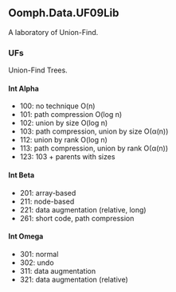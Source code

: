 ## Oomph.Data.UF09Lib
A laboratory of Union-Find.

### UFs
Union-Find Trees.

#### Int Alpha
- 100: no technique O(n)
- 101: path compression O(log n)
- 102: union by size O(log n)
- 103: path compression, union by size O(α(n))
- 112: union by rank O(log n)
- 113: path compression, union by rank O(α(n))
- 123: 103 + parents with sizes

#### Int Beta
- 201: array-based
- 211: node-based
- 221: data augmentation (relative, long)
- 261: short code, path compression

#### Int Omega
- 301: normal
- 302: undo
- 311: data augmentation
- 321: data augmentation (relative)
